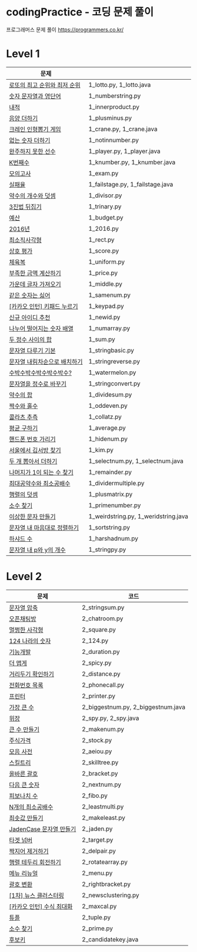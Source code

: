 # codingPractice - 코딩 문제 풀이
프로그래머스 문제 풀이
https://programmers.co.kr/

# Level 1 

|문제||
|------|-----|
|[로또의 최고 순위와 최저 순위](https://programmers.co.kr/learn/courses/30/lessons/77484)|1_lotto.py, 1_lotto.java|
|[숫자 문자열과 영단어](https://programmers.co.kr/learn/courses/30/lessons/81301)|1_numberstring.py|
|[내적](https://programmers.co.kr/learn/courses/30/lessons/70128)|1_innerproduct.py|
|[음양 더하기](https://programmers.co.kr/learn/courses/30/lessons/76501)|1_plusminus.py|
|[크레인 인형뽑기 게임](https://programmers.co.kr/learn/courses/30/lessons/64061)|1_crane.py, 1_crane.java|
|[없는 숫자 더하기](https://programmers.co.kr/learn/courses/30/lessons/86051)|1_notinnumber.py|
|[완주하지 못한 선수](https://programmers.co.kr/learn/courses/30/lessons/42576)|1_player.py, 1_player.java|
|[K번째수](https://programmers.co.kr/learn/courses/30/lessons/42748)|1_knumber.py, 1_knumber.java|
|[모의고사](https://programmers.co.kr/learn/courses/30/lessons/42840)|1_exam.py|
|[실패율](https://programmers.co.kr/learn/courses/30/lessons/42889)|1_failstage.py, 1_failstage.java|
|[약수의 개수와 덧셈](https://programmers.co.kr/learn/courses/30/lessons/77884)|1_divisor.py|
|[3진법 뒤집기](https://programmers.co.kr/learn/courses/30/lessons/68935)|1_trinary.py|
|[예산](https://programmers.co.kr/learn/courses/30/lessons/12982)|1_budget.py|
|[2016년](https://programmers.co.kr/learn/courses/30/lessons/12901)|1_2016.py|
|[최소직사각형](https://programmers.co.kr/learn/courses/30/lessons/86491)|1_rect.py|
|[상호 평가](https://programmers.co.kr/learn/courses/30/lessons/83201)|1_score.py|
|[체육복](https://programmers.co.kr/learn/courses/30/lessons/42862)|1_uniform.py|
|[부족한 금액 계산하기](https://programmers.co.kr/learn/courses/30/lessons/82612)|1_price.py|
|[가운데 글자 가져오기](https://programmers.co.kr/learn/courses/30/lessons/12903?language=python3)|1_middle.py|
|[같은 숫자는 싫어](https://programmers.co.kr/learn/courses/30/lessons/12906)|1_samenum.py|
|[[카카오 인턴] 키패드 누르기](https://programmers.co.kr/learn/courses/30/lessons/67256)|1_keypad.py|
|[신규 아이디 추천](https://programmers.co.kr/learn/courses/30/lessons/72410)|1_newid.py|
|[나누어 떨어지는 숫자 배열](https://programmers.co.kr/learn/courses/30/lessons/12910)|1_numarray.py|
|[두 정수 사이의 합](https://programmers.co.kr/learn/courses/30/lessons/12912)|1_sum.py|
|[문자열 다루기 기본](https://programmers.co.kr/learn/courses/30/lessons/12918)|1_stringbasic.py|
|[문자열 내림차순으로 배치하기](https://programmers.co.kr/learn/courses/30/lessons/12917)|1_stringreverse.py|
|[수박수박수박수박수박수?](https://programmers.co.kr/learn/courses/30/lessons/12922)|1_watermelon.py|
|[문자열을 정수로 바꾸기](https://programmers.co.kr/learn/courses/30/lessons/12925)|1_stringconvert.py|
|[약수의 합](https://programmers.co.kr/learn/courses/30/lessons/12928)|1_dividesum.py|
|[짝수와 홀수](https://programmers.co.kr/learn/courses/30/lessons/12937)|1_oddeven.py|
|[콜라츠 추측](https://programmers.co.kr/learn/courses/30/lessons/12943)|1_collatz.py|
|[평균 구하기](https://programmers.co.kr/learn/courses/30/lessons/12944)|1_average.py|
|[핸드폰 번호 가리기](https://programmers.co.kr/learn/courses/30/lessons/12948)|1_hidenum.py|
|[서울에서 김서방 찾기](https://programmers.co.kr/learn/courses/30/lessons/12919)|1_kim.py|
|[두 개 뽑아서 더하기](https://programmers.co.kr/learn/courses/30/lessons/68644)|1_selectnum.py, 1_selectnum.java|
|[나머지가 1이 되는 수 찾기](https://programmers.co.kr/learn/courses/30/lessons/87389)|1_remainder.py|
|[최대공약수와 최소공배수](https://programmers.co.kr/learn/courses/30/lessons/12940)|1_dividermultiple.py|
|[행렬의 덧셈](https://programmers.co.kr/learn/courses/30/lessons/12950)|1_plusmatrix.py|
|[소수 찾기](https://programmers.co.kr/learn/courses/30/lessons/12921)|1_primenumber.py|
|[이상한 문자 만들기](https://programmers.co.kr/learn/courses/30/lessons/12930)|1_weirdstring.py, 1_weridstring.java|
|[문자열 내 마음대로 정렬하기](https://programmers.co.kr/learn/courses/30/lessons/12915)|1_sortstring.py|
|[하샤드 수](https://programmers.co.kr/learn/courses/30/lessons/12947)|1_harshadnum.py|
|[문자열 내 p와 y의 개수](https://programmers.co.kr/learn/courses/30/lessons/12916)|1_stringpy.py|


# Level 2

|문제|코드|
|------|---|
|[문자열 압축](https://programmers.co.kr/learn/courses/30/lessons/60057)|2_stringsum.py|
|[오픈채팅방](https://programmers.co.kr/learn/courses/30/lessons/42888)|2_chatroom.py|
|[멀쩡한 사각형](https://programmers.co.kr/learn/courses/30/lessons/62048)|2_square.py|
|[124 나라의 숫자](https://programmers.co.kr/learn/courses/30/lessons/12899)|2_124.py|
|[기능개발](https://programmers.co.kr/learn/courses/30/lessons/42586)|2_duration.py|
|[더 맵게](https://programmers.co.kr/learn/courses/30/lessons/42626)|2_spicy.py|
|[거리두기 확인하기](https://programmers.co.kr/learn/courses/30/lessons/81302)|2_distance.py|
|[전화번호 목록](https://programmers.co.kr/learn/courses/30/lessons/42577)|2_phonecall.py|
|[프린터](https://programmers.co.kr/learn/courses/30/lessons/42587)|2_printer.py|
|[가장 큰 수](https://programmers.co.kr/learn/courses/30/lessons/42746)|2_biggestnum.py, 2_biggestnum.java|
|[위장](https://programmers.co.kr/learn/courses/30/lessons/42578)|2_spy.py, 2_spy.java|
|[큰 수 만들기](https://programmers.co.kr/learn/courses/30/lessons/42883)|2_makenum.py|
|[주식가격](https://programmers.co.kr/learn/courses/30/lessons/42584)|2_stock.py|
|[모음 사전](https://programmers.co.kr/learn/courses/30/lessons/84512)|2_aeiou.py|
|[스킬트리](https://programmers.co.kr/learn/courses/30/lessons/49993)|2_skilltree.py|
|[올바른 괄호](https://programmers.co.kr/learn/courses/30/lessons/12909)|2_bracket.py|
|[다음 큰 숫자](https://programmers.co.kr/learn/courses/30/lessons/12911)|2_nextnum.py|
|[피보나치 수](https://programmers.co.kr/learn/courses/30/lessons/12945)|2_fibo.py|
|[N개의 최소공배수](https://programmers.co.kr/learn/courses/30/lessons/12953)|2_leastmulti.py|
|[최솟값 만들기](https://programmers.co.kr/learn/courses/30/lessons/12941)|2_makeleast.py|
|[JadenCase 문자열 만들기](https://programmers.co.kr/learn/courses/30/lessons/12951)|2_jaden.py|
|[타겟 넘버](https://programmers.co.kr/learn/courses/30/lessons/43165)|2_target.py|
|[짝지어 제거하기](https://programmers.co.kr/learn/courses/30/lessons/12973)|2_delpair.py|
|[행렬 테두리 회전하기](https://programmers.co.kr/learn/courses/30/lessons/77485)|2_rotatearray.py|
|[메뉴 리뉴얼](https://programmers.co.kr/learn/courses/30/lessons/72411)|2_menu.py|
|[괄호 변환](https://programmers.co.kr/learn/courses/30/lessons/60058)|2_rightbracket.py|
|[[1차] 뉴스 클러스터링](https://programmers.co.kr/learn/courses/30/lessons/17677)|2_newsclustering.py|
|[[카카오 인턴] 수식 최대화](https://programmers.co.kr/learn/courses/30/lessons/67257)|2_maxcal.py|
|[튜플](https://programmers.co.kr/learn/courses/30/lessons/64065)|2_tuple.py|
|[소수 찾기](https://programmers.co.kr/learn/courses/30/lessons/42839)|2_prime.py|
|[후보키](https://programmers.co.kr/learn/courses/30/lessons/42890)|2_candidatekey.java|
